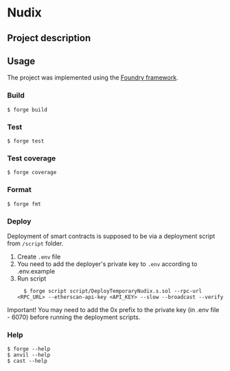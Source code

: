 # Nudix

## Project description

## Usage

The project was implemented using the [Foundry framework](https://book.getfoundry.sh/).

### Build

```shell
$ forge build
```

### Test

```shell
$ forge test
```

### Test coverage

```shell
$ forge coverage
```

### Format

```shell
$ forge fmt
```

### Deploy

Deployment of smart contracts is supposed to be via a deployment script from `/script` folder.

1. Create `.env` file
2. You need to add the deployer's private key to `.env` according to .env.example
3. Run script
   ```shell
     $ forge script script/DeployTemporaryNudix.s.sol --rpc-url <RPC_URL> --etherscan-api-key <API_KEY> --slow --broadcast --verify
   ```

Important! You may need to add the 0x prefix to the private key (in .env file - 6070) before running the deployment scripts.

### Help

```shell
$ forge --help
$ anvil --help
$ cast --help
```